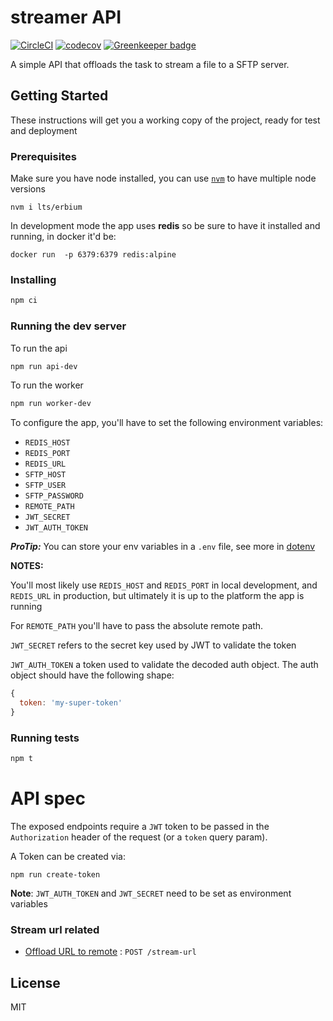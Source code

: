 # streamer API

[![CircleCI](https://circleci.com/gh/aotarola/streamer-api.svg?style=shield)](https://circleci.com/gh/aotarola/streamer-api)
[![codecov](https://codecov.io/gh/aotarola/streamer-api/branch/master/graph/badge.svg)](https://codecov.io/gh/aotarola/streamer-api) [![Greenkeeper badge](https://badges.greenkeeper.io/aotarola/streamer-api.svg)](https://greenkeeper.io/)

A simple API that offloads the task to stream a file to a SFTP server.

## Getting Started

These instructions will get you a working copy of the project, ready for test
and deployment

### Prerequisites

Make sure you have node installed, you can use [`nvm`][nvm] to have multiple
node versions

```
nvm i lts/erbium
```

In development mode the app uses **redis** so be sure to have it installed
and running, in docker it'd be:

```
docker run  -p 6379:6379 redis:alpine
```

### Installing

```zsh
npm ci
```

### Running the dev server

To run the api

```zsh
npm run api-dev
```

To run the worker

```zsh
npm run worker-dev
```

To configure the app, you'll have to set the following environment variables:

* `REDIS_HOST`
* `REDIS_PORT`
* `REDIS_URL`
* `SFTP_HOST`
* `SFTP_USER`
* `SFTP_PASSWORD`
* `REMOTE_PATH`
* `JWT_SECRET`
* `JWT_AUTH_TOKEN`

**_ProTip:_** You can store your env variables in a `.env` file, see more in [dotenv][dotenv]

**NOTES:**

You'll most likely use `REDIS_HOST` and `REDIS_PORT` in local development, and
`REDIS_URL` in production, but ultimately it is up to the platform the app is
running

For `REMOTE_PATH` you'll have to pass the absolute remote path.

`JWT_SECRET` refers to the secret key used by JWT to validate the token

`JWT_AUTH_TOKEN` a token used to validate the decoded auth object. The auth
object should have the following shape:

```js
{
  token: 'my-super-token'
}
```

### Running tests

```zsh
npm t
```

# API spec

The exposed endpoints require a `JWT` token to be passed in the `Authorization` header of the request (or a `token` query param).

A Token can be created via:

```
npm run create-token
```

**Note**: `JWT_AUTH_TOKEN` and `JWT_SECRET` need to be set as environment variables

### Stream url related

* [Offload URL to remote](stream-url.md) : `POST /stream-url`

## License

MIT

[dotenv]: https://github.com/motdotla/dotenv
[nvm]: https://github.com/nvm-sh/nvm
